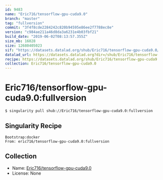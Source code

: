 ```yaml
---
id: 9483
name: "Eric716/tensorflow-gpu-cuda9.0"
branch: "master"
tag: "fullversion"
commit: "3f4f8cde2284242c820b94595e86ee2f7788ec8e"
version: "c984ae211a46d8da3a6231e4b03fbf21"
build_date: "2019-06-02T08:13:57.355Z"
size_mb: 16028
size: 12680405023
sif: "https://datasets.datalad.org/shub/Eric716/tensorflow-gpu-cuda9.0/fullversion/2019-06-02-3f4f8cde-c984ae21/c984ae211a46d8da3a6231e4b03fbf21.simg"
datalad_url: https://datasets.datalad.org?dir=/shub/Eric716/tensorflow-gpu-cuda9.0/fullversion/2019-06-02-3f4f8cde-c984ae21/
recipe: https://datasets.datalad.org/shub/Eric716/tensorflow-gpu-cuda9.0/fullversion/2019-06-02-3f4f8cde-c984ae21/Singularity
collection: Eric716/tensorflow-gpu-cuda9.0
---
```


# Eric716/tensorflow-gpu-cuda9.0:fullversion

```bash
$ singularity pull shub://Eric716/tensorflow-gpu-cuda9.0:fullversion
```

## Singularity Recipe

```singularity
Bootstrap:docker  
From: eric716/tensorflow-gpu-cuda9.0:fullversion
```

## Collection

 - Name: [Eric716/tensorflow-gpu-cuda9.0](https://github.com/Eric716/tensorflow-gpu-cuda9.0)
 - License: None

